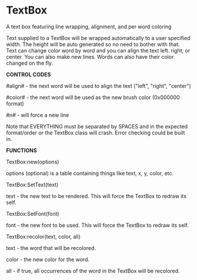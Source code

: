 # TextBox
A text box featuring line wrapping, alignment, and per word coloring



Text supplied to a TextBox will be wrapped automatically to a user specified width. The height will be auto generated so no need to bother with that. Text can change color word by word and you can align the text left. right, or center. You can also make new lines. Words can also have their color changed on the fly.



<b>CONTROL CODES</b>


#align# - the next word will be used to align the text ("left", "right", "center")

#color# - the next word will be used as the new brush color (0x000000 format)

#n# - will force a new line



Note that EVERYTHING must be separated by SPACES and in the expected format/order or the TextBox class will crash. Error checking could be built in.




<b>FUNCTIONS</b>


TextBox:new(options)

options (optional) is a table containing things like text, x, y, color, etc.



TextBox:SetText(text)

text - the new text to be rendered. This will force the TextBox to redraw its self.



TextBox:SetFont(font)

font - the new font to be used. This will force the TextBox to redraw its self.



TextBox:recolor(text, color, all)

text - the word that will be recolored.

color - the new color for the word.

all - if true, all occurrences of the word in the TextBox will be recolored.

